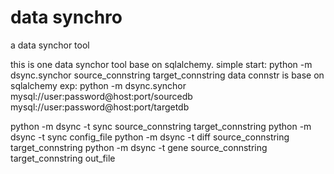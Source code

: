 # data synchro
a data synchor tool

this is one data synchor tool base on sqlalchemy.
simple start:
    python -m dsync.synchor source_connstring target_connstring
    data connstr is base on sqlalchemy
    exp:
    python -m dsync.synchor mysql://user:password@host:port/sourcedb mysql://user:password@host:port/targetdb

python -m dsync -t sync source_connstring target_connstring
python -m dsync -t sync config_file
python -m dsync -t diff source_connstring target_connstring
python -m dsync -t gene source_connstring target_connstring out_file

